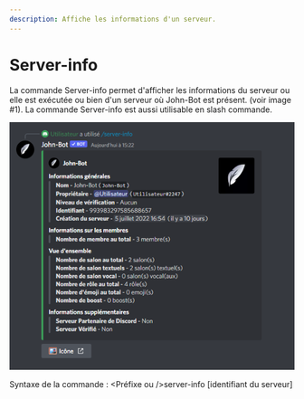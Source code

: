 ```yaml
---
description: Affiche les informations d'un serveur.
---
```


# Server-info

La commande Server-info permet d'afficher les informations du serveur ou elle est exécutée ou bien d'un serveur où John-Bot est présent. (voir image #1). La commande Server-info est aussi utilisable en slash commande.

![Image #1](../../../.gitbook/assets/Serverinfo.png)

Syntaxe de la commande : \<Préfixe ou />server-info \[identifiant du serveur]
